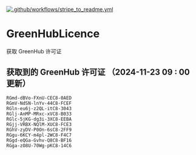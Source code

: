 [![.github/workflows/stripe_to_readme.yml](https://github.com/zjx-kimi/GreenHubLicence/actions/workflows/stripe_to_readme.yml/badge.svg)](https://github.com/zjx-kimi/GreenHubLicence/actions/workflows/stripe_to_readme.yml)
# GreenHubLicence
获取 GreenHub 许可证
## 获取到的 GreenHub 许可证 （2024-11-23 09 : 00 更新）
```
RGmd-dBVo-FXnU-CEC8-0AED
RGmV-NdSN-lnYv-44C8-FCEF
RGln-eu6j-z2QL-itC8-3043
RGlj-AnMP-MRxc-xVC8-B033
RGlc-5jKG-dg3i-3XC8-EEBA
RGjj-VRBX-NQlM-XUC8-FCE3
RGhV-zyDV-P0On-6sC8-2FF9
RGgu-6KCY-m4pl-2WC8-F4C7
RGgd-eQGa-Gvhv-Q8C8-BF16
RGga-zO8U-70Wg-pKC8-14C6
```
